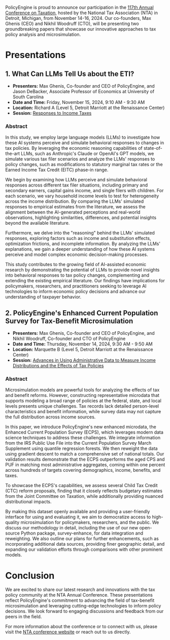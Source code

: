 PolicyEngine is proud to announce our participation in the [117th Annual Conference on Taxation](https://ntanet.org/2024/07/117th-annual-conference-on-taxation-full/), hosted by the National Tax Association (NTA) in Detroit, Michigan, from November 14-16, 2024. Our co-founders, Max Ghenis (CEO) and Nikhil Woodruff (CTO), will be presenting two groundbreaking papers that showcase our innovative approaches to tax policy analysis and microsimulation.

# Presentations

## 1. What Can LLMs Tell Us about the ETI?

- **Presenters:** Max Ghenis, Co-founder and CEO of PolicyEngine, and Jason DeBacker, Associate Professor of Economics at University of South Carolina
- **Date and Time:** Friday, November 15, 2024, 9:10 AM - 9:30 AM
- **Location:** Richard A (Level 5, Detroit Marriott at the Renaissance Center)
- **Session:** [Responses to Income Taxes](https://nta.confex.com/nta/2024/meetingapp.cgi/Session/1234)

### Abstract

In this study, we employ large language models (LLMs) to investigate how these AI systems perceive and simulate behavioral responses to changes in tax policies. By leveraging the economic reasoning capabilities of state-of-the-art LLMs, such as Anthropic's Claude or OpenAI's GPT models, we simulate various tax filer scenarios and analyze the LLMs' responses to policy changes, such as modifications to statutory marginal tax rates or the Earned Income Tax Credit (EITC) phase-in range.

We begin by examining how LLMs perceive and simulate behavioral responses across different tax filer situations, including primary and secondary earners, capital gains income, and single filers with children. For each scenario, we vary household income levels to test for heterogeneity across the income distribution. By comparing the LLMs' simulated responses to empirical estimates from the literature, we assess the alignment between the AI-generated perceptions and real-world observations, highlighting similarities, differences, and potential insights beyond the available literature.

Furthermore, we delve into the "reasoning" behind the LLMs' simulated responses, exploring factors such as income and substitution effects, optimization frictions, and incomplete information. By analyzing the LLMs' explanations, we gain a deeper understanding of how these AI systems perceive and model complex economic decision-making processes.

This study contributes to the growing field of AI-assisted economic research by demonstrating the potential of LLMs to provide novel insights into behavioral responses to tax policy changes, complementing and extending the existing empirical literature. Our findings have implications for policymakers, researchers, and practitioners seeking to leverage AI technologies to inform economic policy decisions and advance our understanding of taxpayer behavior.

## 2. PolicyEngine's Enhanced Current Population Survey for Tax-Benefit Microsimulation

- **Presenters:** Max Ghenis, Co-founder and CEO of PolicyEngine, and Nikhil Woodruff, Co-founder and CTO of PolicyEngine
- **Date and Time:** Thursday, November 14, 2024, 9:30 AM - 9:50 AM
- **Location:** Marquette B (Level 5, Detroit Marriott at the Renaissance Center)
- **Session:** [Advances in Using Administrative Data to Measure Income Distributions and the Effects of Tax Policies](https://nta.confex.com/nta/2024/meetingapp.cgi/Session/5678)

### Abstract

Microsimulation models are powerful tools for analyzing the effects of tax and benefit reforms. However, constructing representative microdata that supports modeling a broad range of policies at the federal, state, and local levels presents unique challenges. Tax records lack detailed person-level characteristics and benefit information, while survey data may not capture the full distribution across income sources.

In this paper, we introduce PolicyEngine's new enhanced microdata, the Enhanced Current Population Survey (ECPS), which leverages modern data science techniques to address these challenges. We integrate information from the IRS Public Use File into the Current Population Survey March Supplement using quantile regression forests. We then reweight the data using gradient descent to match a comprehensive set of national totals. Our validation results demonstrate that the ECPS outperforms the aged CPS and PUF in matching most administrative aggregates, coming within one percent across hundreds of targets covering demographics, income, benefits, and taxes.

To showcase the ECPS's capabilities, we assess several Child Tax Credit (CTC) reform proposals, finding that it closely reflects budgetary estimates from the Joint Committee on Taxation, while additionally providing nuanced distributional impacts.

By making this dataset openly available and providing a user-friendly interface for using and evaluating it, we aim to democratize access to high-quality microsimulation for policymakers, researchers, and the public. We discuss our methodology in detail, including the use of our new open-source Python package, survey-enhance, for data integration and reweighting. We also outline our plans for further enhancements, such as incorporating additional data sources, providing finer geographic detail, and expanding our validation efforts through comparisons with other prominent models.

# Conclusion

We are excited to share our latest research and innovations with the tax policy community at the NTA Annual Conference. These presentations reflect PolicyEngine's commitment to advancing the field of tax-benefit microsimulation and leveraging cutting-edge technologies to inform policy decisions. We look forward to engaging discussions and feedback from our peers in the field.

For more information about the conference or to connect with us, please visit the [NTA conference website](https://ntanet.org/2024/07/117th-annual-conference-on-taxation-full/) or reach out to us directly.

